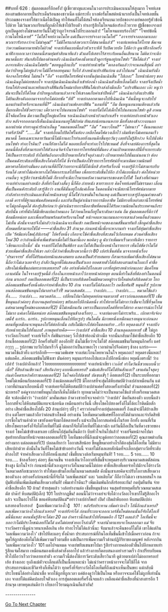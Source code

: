 ##บทที่ 626 : สุ่มลอตเตอรี่อีกครั้ง!
ผู้เชี่ยวชาญและคนในวงการประเมินคะแนนให้สูงมาก
โจทย์เลขสองสามข้อกลายเป็นประเด็นร้อนของชาวเน็ต
แม้กระทั่ง บางฟอรั่มโพสต์หน้าแรกยังเป็นโจทย์เลขชั้นประถมของจางเย่ให้ชาวเน็ตได้เปิดดู ทำให้คนที่ไม่ได้สนใจห้องเรียนบนเวยป๋อของจางเย่พลอยรู้หัวข้อนี้ไปด้วย ไม่เว้นพวกเกรียนที่ถูกดักให้เข้าไปเรียงตัว ทำเอารู้สึกโมโหจนต้องร้องโวยวาย
@ชื่อของจางเย่ถูกเปิดดูอย่างไม่ขาดสายวันนี้ไม่รู้ว่าถูกวิจารณ์ไปกี่ระลอกแล้ว!
“โมโหจนแทบร้องไห้!”
“โจทย์ข้อนี้กวนโมโหฉิ*หาย!”
“ไม่ใช่โจทย์กวนโมโห แต่เป็นอาจารย์จางกวนโมโห!”
“อาจารย์จางออกมาเถอะ พวกเรารับรองว่าจะไม่ฆ่าคุณ!”
“ไม่มีใครแกล้งพวกเราได้ขนาดนี้แล้ว!”
จางเย่แหย่คนให้โกรธ ชัดเจนว่าความผิดมากมายนับไม่ถ้วน!
จางเย่เห็นแบบนี้แล้วหัวเราะหึหึ รีบปิดเวยป๋อ ไปดีกว่า ดูนาฬิกาอีกครั้ง นาฬิกาบอกเวลาว่าตอนนี้สามทุ่มห้าสิบนาทีแล้ว มัวแต่ไปเฮฮาไร้สาระกับคนอื่นเสียนาน ไม่คิดว่าจะดึกขนาดนี้แฮะ หันกลับไปมองด้านหลัง เฉินเฉินยังคงนั่งตาแป๋วดูการ์ตูนอยู่บนโซฟา
“ปิดได้แล้ว” จางเย่ลงจากเตียง
เฉินเฉินไม่ขยับ “ขอหนูดูอีกแป๊บ”
จางเย่ทำหน้าขรึม “ตกลงกันแล้วว่าจะนอนสี่ทุ่มนี่ อย่าคิดว่าป้าหนูไม่อยู่แล้วจะไม่มีใครคอยคุมนะ รีบไป ล้างหน้าแปรงฟันก่อน แล้วไปนอน”
เฉินเฉินยังนั่งจ้องจอโทรทัศน์ ไม่สนใจ “อือ”
จางเย่ปิดโทรทัศน์จากนั้นอุ้มเฉินเฉินขึ้น “ไปเถอะ”
ใบหน้าน้อยๆ ของเฉินเฉินดูไม่ค่อยชอบใจ
จางเย่อุ้มเฉินเฉินเดินลิ่วเข้าห้องน้ำ เฉินเฉินตัวเตี้ยเอื้อมไม่ถึง จางเย่จึงเปิดน้ำร้อนให้ล้างหน้าและหยิบแปรงสีฟันอันใหม่มาบีบยาสีฟันใส่แปรงส่งถึงมือเล็ก “แปรงฟันเถอะ เอ๊ะ หนูว่ามันจะเป็นไปได้ไหม ถ้าป้าหนูกลับมาแล้วอาจะให้เขางดเก็บค่าเช่าปีหนึ่ง?”
เฉินเฉินกำลังแปรงฟัน ได้ยินเสียงดังออกมาจากปากไม่ค่อยชัด “หึหึ”
จางเย่กลอกตามองไปที่เฉินเฉิน “คืนนี้หนูจะกลับไปนอนบ้านป้าหรือจะนอนที่นี่?”
เฉินเฉินบ้วนฟองยาสีฟัน “นอนที่นี่”
“อืม งั้นหนูนอนบนเตียงแล้วกัน งั้นยกเตียงให้ชั่วคราวนะ เดี๋ยวอาจะไปนอนบนโซฟา” จางเย่ไม่ได้ไล่เด็กให้ไปนอนบนโซฟา ดูสิ อาคนนี้ใจดีแค่ไหน มีความเป็นผู้ใหญ่แค่ไหน
รอเฉินเฉินล้างหน้าบ้วนปากเสร็จ จางเย่ค่อยล้างหน้าตัวเองบ้าง หลังจากออกมาก็เห็นเฉินเฉินนอนอยู่ใต้ผ้าห่ม ยัยแสบน้อยนอนหงาย มือทั้งสองข้างวางบนอกนอกผ้าห่ม ท่าทางดูน่ารักน่าเอ็นดู
“หมอนพอดีไหม?”
“อืม”
“หนาวไหม?”
“ไม่หนาว”
“งั้นนอนเถอะ ราตรีสวัสดิ์”
“......อื้ม”
จางเย่เอื้อมไปปิดไฟในห้อง เหลือโคมไฟดวงเล็กไว้ เดิมทีเขาไม่เคยนอนเร็วขนาดนี้ โดยเฉพาะหลายวันมานี้ไม่มีงานอะไรทำเลยยิ่งนอนดึกขึ้นทุกวันๆ เลยยังไม่รู้สึกง่วง จึงไปนั่งพิงบนโซฟา
ทำอะไรดีนะ?
งานก็ยังหาไม่ได้ พลอยเบื่อที่จะทำอะไรไปซะหมด!
สิ่งที่จางเย่ต้องการที่สุดในตอนนี้คือสิ่งที่สามารถทำให้ตัวเองเจิดจ้าในรายการโทรทัศน์ที่มั่นคง ส่วนเป้าหมายของปีนี้ที่จะยกระดับให้เป็นดาราระดับบี ยังไม่ทันถึงกลางปีเป้าหมายก็สำเร็จลุล่วงแล้ว เป้าหมายต่อไปนั้นแน่นอนว่า ต้องเป็นคนดังระดับเอที่ชื่อเสียงโด่งดังให้ได้ ซึ่งจำเป็นต้องใช้รายการโทรทัศน์ที่จะมาเติมความนิยมที่มหาศาลได้อย่างมั่นคง แต่งานที่ดีก็ใช่ว่าอยากจะมีก็มีได้เนี่ยสิ สำหรับเรื่องนี้ จางเย่รู้ดีว่าไม่สามารถรีบร้อนได้ เขาทำได้แค่หาทางไม่ให้ตกกระแสไปก็พอ เพื่อยกระดับขึ้นไปอีก ถ้าได้แบบนี้แล้ว ต่อให้หน่วยงานอื่นๆ จะรู้สึกว่าเขานิสัยไม่ดี ก็ยากที่จะมีอะไรมาบดบังความสามารถของเขาไปได้!
ในช่วงที่ผ่านมาจางเย่ทำงานอย่างหนัก สิ่งที่ทำในช่วงสั้นๆ นี้ก็คือ ถ่ายหนัง ขายรายการ คิดโจทย์เลขที่ไม่ธรรมดา เลื่อนขั้นเป็นคนดังระดับบี เขารู้สึกว่า งานที่ดีนั้นอยู่ใกล้แค่เอื้อม ในตอนนี้น่าจะมีสถานีโทรทัศน์มากมายกำลังทำการประเมินและชั่งน้ำหนักเขาอยู่ นี่ไม่ใช่ว่าเขามั่นใจเกินเหตุ แต่เป็นเพราะเขารู้ถึงคุณค่าของตัวเองดี ดาราที่มีฐานแฟนคลับคนหนึ่ง และยังเป็นผู้ดำเนินรายการมืออาชีพ ไม่มีทางที่เหล่าสถานีโทรทัศน์จะไม่ถูกดึงดูดได้ ต้องรู้เสียก่อนว่า ผู้ดำเนินรายการมืออาชีพที่ตอนนี้ได้รับความนิยมในประเทศจนถึงระดับบีนั้น เท่าที่นับได้มีเพียงแปดเก้าคนเอง ไม่ว่าคนไหนก็อยู่ในระดับดาวเด่น
อืม สุ่มลอตเตอรี่ดีกว่า!
ซ้อมมือหน่อย และเพื่อเตรียมพร้อมสำหรับงานใหม่!
หน้าจอแหวนเกมนอกจากเขาแล้วคนอื่นล้วนมองไม่เห็น ดังนั้นจางเย่จึงไม่กลัวว่าเฉินเฉินจะเห็นเข้า กดเปิดหน้าจอของเกมส์ขึ้นมาทันที เช็กดูค่าชื่อเสียงทั้งหมดที่สามารถใช้ได้
——ค่าชื่อเสียง 31 ล้านจุด
ก่อนหน้านี้เพื่อจะหางานทำ จางเย่ได้ทุ่มค่าชื่อเสียงเปิด ‘รัศมีแห่งโชค(อัปเกรด)’ ไปครั้งหนึ่ง เกือบจะใช้ค่าชื่อเสียงที่สะสมไว้เกือบหมด ส่วนค่าชื่อเสียงใหม่ 30 กว่าล้านนี้เพิ่งเพิ่มเข้ามาเมื่อไม่กี่วันมานี้เอง พอคิดๆ ดู นับว่าเพิ่มมาเร็วมากทีเดียว
รายการ ‘เซียนเกะเป๊ะเนื้อ’ นั่น จางเย่ก็ไม่ได้เป็นพิธีกร และไม่ได้เป็นเบื้องหน้าในรายการ เห็นได้ชัดว่าไม่ได้ช่วยเพิ่มค่าชื่อเสียงให้เขา กล่าวได้ว่าค่าชื่อเสียงพวกนี้กว่า 80 เปอร์เซ็นต์นั้น มาจากหนังเรื่อง ‘ปรมาจารย์’ ทั้งที่ได้รับแค่บทนักแสดงสมทบ แสดงเป็นตัวร้ายสมทบ ก็สามารถเพิ่มค่าชื่อเสียงได้ขนาดนี้ถือว่าไม่เลวเลยจริงๆ ถ้าสักวันลูกพี่ได้แสดงเป็นตัวเอก ยอดขายตั๋วได้สักสองสามล้านใบละก็ ค่าชื่อเสียงไม่เพิ่มขึ้นถล่มทะลายเลยเหรอ?
เฮ้อ อย่าเพิ่งคิดไปไกลเลย เอาที่อยู่ตรงหน้าก่อนเถอะ
มีแค่ไหนเอาแค่นั้น ในใจจางเย่รู้จุดนี้ดี เรื่องในภายหน้าเอาไว้ภายหน้าค่อยคุย ตอนนี้ทำในสิ่งที่ต้องทำในตอนนี้ก่อน
มาเถอะ!
กดเปิดลอตเตอรี่(2)
นี่เป็นระบบอัปเดตใหม่มีหมวดหมู่รางวัลใหม่หลังอัปเดตด้วย โยกสล๊อตแมชชีนครั้งหนึ่งต้องจ่ายค่าชื่อเสียง 10 ล้าน จางเย่ไม่ได้ลังเลอะไร กดซื้อทันที!
หมุนติ้ว!
รูปภาพบนสล๊อตแมชชีนหมุนไปมาอย่างเร็วรี่!
หมวดสเตตัส……
ว่างเปล่า......
ว่างเปล่า......
หมวดใช้แล้วทิ้ง……
ว่างเปล่า.....
หมวดสกิล.....
เปลี่ยนไปมาไม่หยุดหย่อนจนตาลาย!
คราวก่อนลอตเตอรี่(1) เข็มชี้หมุนแล้วค่อยๆ ช้าลงจนสุดท้ายค่อยๆ ขยับเลยไปอีกนิดหนึ่ง ทำให้ทายได้ไม่ยากว่าเข็มจะไปชี้ที่จุดไหน แต่หมวดหมู่ใหม่ของลอตเตอรี่(2) นี้ไม่เหมือนกัน เพราะเป็นแบบสไลด์ที่ทายได้ยาก คาดการณ์อะไรได้ไม่มาก แค่เดาได้นิดหน่อย
สล๊อตแมชชีนหมุนช้าลงเรื่อยๆ …
จางเย่มองตาไม่กระพริบ...
เบิกตาจับจ้องเขม็ง!
แกร่ก..
แกร่ก..
รูปภาพหมุนเลื่อนไปทีละรูปๆ
ทันใดนั้น มีภาพหนึ่งเหมือนแรงหมุนจะอ่อนลง ตอนที่ดูเหมือนจะหมุนลงไปได้ต่ออีกนั้น กลับไม่มีแรงไปต่อในตอนท้าย ..กริ๊ก
หยุดลงแล้ว!
จางเย่ถึงกับหน้าทะมึนไปทั้งแถบ!
ภาพสุดท้ายคือ——ว่างเปล่า!
ค่าชื่อเสียง 10 ล้านหลุดลอยหาย!
เชี่*! ไม่ถูกรางวัลอะไรเลย!
จางเย่เจ็บใจ กัดฟันกรอดๆ วิ่งไปเข้าห้องน้ำล้างมือ จากนั้นกลับมาใช้ค่าชื่อเสียงอีก 10 ล้านซื้อลอตเตอรี่(2) อีกครั้งทันที!
ลองอีกที!
ฉันไม่เชื่อว่าจะไม่ได้!
สล๊อตแมชชีนเริ่มหมุนอีกครั้ง
แคร่กๆๆๆ …
รูปภาพแวบวับไปมาเร็วจี๋ ดูไม่ออกว่าเป็นภาพอะไร เวลาผ่านไปจึงค่อยๆ ช้าลง
แกร่ก——หมวดใช้แล้วทิ้ง
แกร่กอีกที——หมวดพิเศษ
จางเย่ตะโกนโหยหวนในใจ หยุดเถอะ! หยุดตรงนี้แหละ!
แต่ผลคือ..สล๊อตแมชชีนไม่ฟังเขา มันค่อยๆ หมุนแกร่กลงไปและลงไปอีกหนึ่งช่อง หยุดนิ่งตรงนี้!
ว่างเปล่า!
ว่างเปล่าอีกแล้ว!
โว้ยยยยยยยยยยยยยยยยยย!
จางเย่หน้าเขียว เว*เอ๊ย! ทำไมวันนี้ซวยแบบนี้วะเนี่ย? ยี่สิบล้านเชียวนะ! เสียกันง่ายๆ แบบนี้เลยเหรอ? แม้แต่เสียงก็ไม่ได้ยินสักแอะ? เขาแค้นใจสุดๆ ก่นด่าโคตรเหง้าศักราชลอตเตอรี่(2) ในใจต่อไปบัดซบ! บัดซบเชี่*ๆ !
ล๊อตเตอรี่(2) เป็นระบบที่ออกมาใหม่ไม่เหมือนกับลอตเตอรี่(1) ถึงแม้ลอตเตอรี่(1) มีโอกาสที่จะสุ่มได้หีบสมบัติว่างเปล่าเหมือนกัน แต่เวลาที่ผ่านมาเกือบหนึ่งปี จางเย่เคยจับได้หีบสมบัติว่างเปล่าแค่ครั้งสองครั้งเท่านั้น! ส่วนลอตเตอรี่(2) น่ะเหรอ? แค่ดูจากภาพที่หมุนไปมาก็เห็นได้ชัดว่า ทุกหมวดไม่ว่าจะเป็นหมวดใช้แล้วทิ้งหรือหมวดสเตตัส จะต้องมีคำว่า ‘ว่างเปล่า’ มาคั่นเสมอ ถ้าดวงซวยก็จะเจอคำว่า ‘ว่างเปล่า’ ติดกันสองตัว แบบนี้แล้ว โอกาสที่จะได้หีบสมบัติแทบจะน้อยนิด เหมือนอย่างวันนี้ เสี่ยงโชคไปสองครั้งก็ไม่ได้อะไรติดมือสักอย่าง เสียค่าชื่อเสียงไปตั้ง 20 ล้านเปล่าๆ ปลี้ๆ !
คราวก่อนที่จางเย่สุ่มลอตเตอรี่ ถึงแม้จะมีได้บ้างเสียบ้าง แต่โดยรวมแล้วถือว่าค่อนข้างโชคดี อย่างเช่น ไอเท็มหมวดพิเศษที่โอกาสได้ต่ำมากและจำกัดสิทธิการซื้อในร้านค้าด้วย เขายังเคยจับมาได้หลายครั้ง แม้จะเป็นโอกาสแค่หนึ่งในร้อย อีกทั้ง ตอนที่เริ่มเสี่ยงโชคบางครั้งก็จับได้ไอเท็มที่ไม่ดี ต่อมาก็จับได้ไอเท็มที่ไม่เลวนัก แต่วันนี้ถือเป็นวันที่ดวงซวยของจางเย่ โชคไม่เข้าข้างเขาเลย เปลี่ยนไปสุ่มอันอื่นดีกว่า บีบหัวใจเกินไปแล้ว!
จางเย่จิ้มหน้าจอไปมา สุดท้ายกลับมาที่หน้าจอของลอตเตอรี่(1) ไอเท็มของที่นี่ถึงแม้จะดูด้อยกว่าลอตเตอรี่(2) คุณภาพต่างกันอย่างมาก แต่ลอตเตอรี่(1) ปลอดภัยกว่า โอกาสเสียน้อย ขี้หมูขี้หมาอย่างไรก็ต้องสุ่มได้ไอเท็ม ไม่มีทางเสียเปล่าด้วย ดังนั้นในวันที่โชคไม่เข้าข้างอย่างวันนี้ จางเย่ไม่ลังเลเลยสักนิดที่จะเลือกสุ่มรางวัลที่ระดับต่ำลงไป!
จ่ายค่าเสี่ยงดวงไปอีกหนึ่งแสน!
เข็มชี้บนวงล้อเริ่มหมุนทันที!
1 รอบ.....
5 รอบ......
10 รอบ.....
ช้าลงเรื่อยๆ ค่อยๆ ชัดเจนขึ้น จางเย่เห็นว่าโอกาสที่เข็มชี้จะหยุดตรงบริเวณหมวดสเตตัสค่อนข้างสูง นึกในใจว่า ก่อนหน้านี้ตัวเองถูกรางวัลในหมวดนี้ไม่บ่อย ค่าชื่อเสียงที่เคยจ่ายไปมักจะได้รางวัลในหมวดสกิลซะมากกว่า ทำให้มองข้ามไอเท็มในหมวดสเตตัส ดังนั้นเขาเลยคิดจะปรับโอกาสเสี่ยงดวงของตัวเอง อย่างครั้งก่อนหน้านี้ที่จับได้ ‘ผลเพิ่มเสน่ห์’ และ ‘ผลเติบโต’ ก็ถือว่าไม่เลว เขาเลยสนใจ กดปุ่มฟังก์ชั่นเพิ่มเดิมพันเสี่ยงดวงทันที!
เพิ่มเท่าไรดีนะ?
เพิ่มเดิมพันอีกสักร้อยละกัน!
กดปุ่มยืนยัน จ่ายค่าชื่อเสียงอีก 10 ล้าน!
ท้ายสุดแล้ว วงล้อทำงานต่อ เข็มชี้หมุนช้าลง จนสุดท้ายหยุดที่บริเวณหมวดสเตตัส
ปาด๊า! หีบสมบัติ(เล็ก) 101 ใบปรากฏขึ้น!
ตอนนี้ไม่ว่าจางเย่จะจับได้วางวัลอะไรเขาก็ไม่รู้สึกอะไรแล้ว จะเป็นอะไรก็ได้ ขอแค่หีบสมบัติแม่*อย่าว่างเปล่าก็พอ!
เปิด!
เปิดฝาหีบออก หีบสมบัติเปล่งแสงทองเรืองรอง!
【ผลเพิ่มความว่องไว】 *101 : หลังรับประทาน เพิ่มค่าว่องไว
ไอ้นี่อีกแล้วเหรอ?
ผลเพิ่มความว่องไวอีกแล้วเหรอ?
จางเย่ยังจำได้ ก่อนที่ระบบจะออกเวอร์ชั่นใหม่ตอนนั้นก็จับได้ไอเท็มนี้นี่แหละ ตอนนั้นรู้สึกจะได้มา 20 ผล ถ้าคราวนี้กินเข้าไปทั้งหมดอีก ก็ 121 ผลแล้ว?
ไอเท็มนี้จะบอกว่าไม่มีประโยชน์เลยก็ไม่ได้ แค่ไม่ค่อยช่วยอะไรล่ะมั้ง? จางเย่น้ำตาแทบจะไหลออกมา แม่* จับรางวัลคราวนี้ดูน่าเวทนาเหลือเกิน เฮ้อ ทำอะไรไม่ได้แล้วนี่นะ จับมาแล้วจะคืนของก็ไม่ได้ เขาได้แต่กิน ‘ผลเพิ่มความว่องไว’ เข้าไปทีละผลๆ ทั้งน้ำตา ประสบการณ์ที่กินไอเท็มชิ้นนี้เข้าไปเมื่อคราวก่อน ถ้าจะพูดให้ถูกต้องคือไม่ได้เพิ่มความเร็วตามชื่อ แต่เป็นการเพิ่มความเร็วด้านปฏิกิริยาของมนุษย์
หลังจากกิน ‘ผลเพิ่มความว่องไว’ 101 ผลไปจนหมด จางเย่ขยับแขนขาไปมา รู้สึกร่างกายคล่องตัวขึ้นไปอีกหลายเท่า รู้สึกแจ่มใสมาก เหมือนสมองเพิ่งส่งคำสั่งออกไป แล้วร่างกายก็ตอบสนองอย่างรวดเร็ว ถ้าเปรียบกับคนทั่วไปถือว่าเร็วกว่าหลายเท่าตัว ความเร็วนี้ต้องใช้การวัดระดับเสี้ยววินาที ดูด้วยตาเปล่าไม่ออกหรอก!
เฮ้อ ช่างเถอะ
ยุงถึงแม้ตัวจะเล็กแต่ก็เป็นเนื้อแหละน่า ไม่แน่ว่าคราวหน้าอาจจะได้ใช้ก็ได้ จากประสบการณ์และชีวิตจริงก็เห็นได้ว่า ทุกครั้งที่จับรางวัลได้ไอเท็มที่ถึงแม้จะเห็นเป็นขยะ แต่กลับมีประโยชน์ได้อย่างไม่น่าเชื่อ หากใช้ถูกที่ถูกเวลา แค่ต้องดูว่าใช้เป็นไหม หรืออาจจะแค่ใช้ไม่ถูกที่เท่านั้นเอง
จางเย่ได้แต่คิดปลอบใจตัวเอง การสุ่มลอตเตอรี่ครั้งนี้จบแล้ว เหลือแค่ค่าชื่อเสียงที่น่าสงสารอีก 1 ล้านจุด เขาหยุดเล่นดีกว่า เก็บเอาไว้ยามฉุกเฉินก็แล้วกัน!


*-*-*-*-*-*-*-*-*-*-*-*-*-*-*-*






[Go To Next Chapter]( ./27.md)